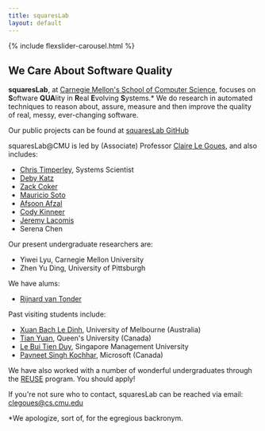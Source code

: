 ```yaml
---
title: squaresLab
layout: default
---
```

{% include flexslider-carousel.html %}

## We Care About Software Quality

**squaresLab**, at [Carnegie Mellon's School of Computer
Science](https://http://www.cs.cmu.edu/), focuses on **S**oftware **QUA**lity in
**R**eal **E**volving **S**ystems.* We do research in automated techniques to
reason about, assure, measure and then improve the quality of real, messy,
ever-changing software.

Our public projects can be found at [squaresLab
GitHub](https://github.com/squaresLab)

squaresLab@CMU is led by (Associate) Professor [Claire Le
Goues](http://www.clairelegoues.com), and also includes:

*   [Chris Timperley](http://www.christimperley.co.uk), Systems Scientist
*   [Deby Katz](http://www.cs.cmu.edu/~dskatz/)
*   [Zack Coker](http://www.andrew.cmu.edu/user/zfc/)
*   [Mauricio Soto](http://www.cs.cmu.edu/~msotogon/)
*   [Afsoon Afzal](http://www.cs.cmu.edu/~afsoona)
*   [Cody Kinneer](http://kinneerc.github.io)
*   [Jeremy Lacomis](http://www.cs.cmu.edu/~jlacomis/)
*   Serena Chen

Our present undergraduate researchers are:
*   Yiwei Lyu, Carnegie Mellon University
*   Zhen Yu Ding, University of Pittsburgh

We have alums:
*   [Rijnard van Tonder](http://www.cs.cmu.edu/~rvantond/)

Past visiting students include:
* [Xuan Bach Le Dinh](https://xuanbachle.github.io/), University of Melbourne (Australia)
* [Tian Yuan](http://sophiaytian.com/), Queen's University (Canada)
* [Le Bui Tien Duy](https://sites.google.com/site/lebuitienduy), Singapore
  Management University
* [Pavneet Singh Kochhar](https://kochharps.wixsite.com/pavneet), Microsoft (Canada) 

We have also worked with a number of wonderful undergraduates through the [REUSE](https://reuse.cs.cmu.edu) program.  You should apply!

If you're not sure who to contact, squaresLab can be reached via email: clegoues@cs.cmu.edu


*We apologize, sort of, for the egregious backronym.

